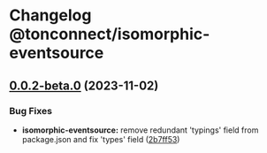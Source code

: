 # Changelog @tonconnect/isomorphic-eventsource 

## [0.0.2-beta.0](https://github.com/ton-connect/sdk/compare/isomorphic-eventsource-0.0.1...isomorphic-eventsource-0.0.2-beta.0) (2023-11-02)


### Bug Fixes

* **isomorphic-eventsource:** remove redundant 'typings' field from package.json and fix 'types' field ([2b7ff53](https://github.com/ton-connect/sdk/commit/2b7ff53eb81d336a190cab2438e060fc62e593b7))
